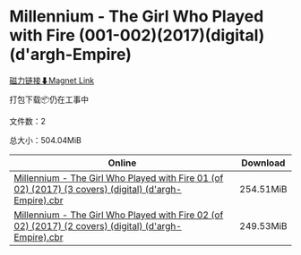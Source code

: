 # Millennium - The Girl Who Played with Fire (001-002)(2017)(digital)(d'argh-Empire)

[磁力链接⬇Magnet Link](magnet:?xt=urn:btih:4c4a9cc46190d62c7eb59ed490bad90902a7c6b7&dn=Millennium%20-%20The%20Girl%20Who%20Played%20with%20Fire%20%28001-002%29%282017%29%28digital%29%28d%27argh-Empire%29)

打包下载📦仍在工事中

文件数：2

总大小：504.04MiB

Online | Download
--- | ---
[Millennium - The Girl Who Played with Fire 01 (of 02) (2017) (3 covers) (digital) (d'argh-Empire).cbr](https://github.com/alicewish/markdown/blob/master/comic/Millennium-Girl-Who-Played-with-Fire-01-of-02-2017-3-covers-digital-dargh-Empire-cbr.md) | 254.51MiB
[Millennium - The Girl Who Played with Fire 02 (of 02) (2017) (2 covers) (digital) (d'argh-Empire).cbr](https://github.com/alicewish/markdown/blob/master/comic/Millennium-Girl-Who-Played-with-Fire-02-of-02-2017-2-covers-digital-dargh-Empire-cbr.md) | 249.53MiB
